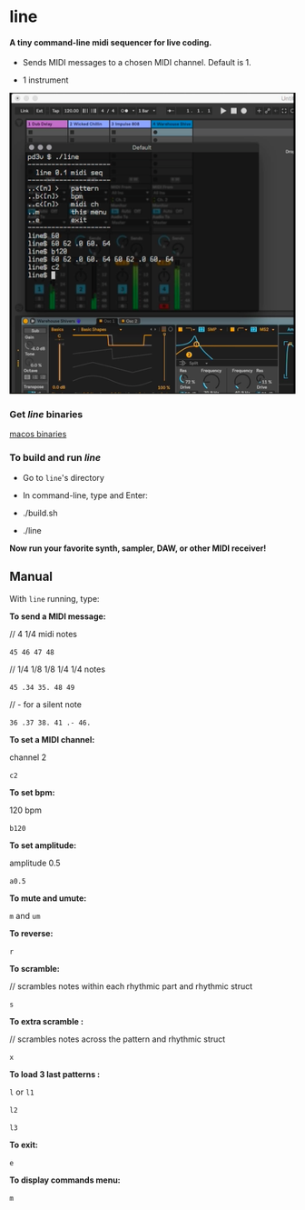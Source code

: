 # line
#### A tiny command-line midi sequencer for live coding.

+ Sends MIDI messages to a chosen MIDI channel. Default is 1.

+ 1 instrument

![line_screenshot](https://github.com/pd3v/line/blob/develop/line0.1.png)

### Get *line* binaries

[macos binaries](https://github.com/pd3v/line/actions/runs/1802392423)

### To build and run *line*

+ Go to `line`'s directory

+ In command-line, type and Enter:

+ ./build.sh

+ ./line

**Now run your favorite synth, sampler, DAW, or other MIDI receiver!**

## Manual

With `line` running, type:


**To send a MIDI message:**

// 4 1/4 midi notes

`45 46 47 48`

// 1/4 1/8 1/8 1/4 1/4 notes

`45 .34 35. 48 49` 

// - for a silent note

`36 .37 38. 41 .- 46.` 

**To set a MIDI channel:**  

channel 2

`c2`

**To set bpm:**  

120 bpm

`b120`

**To set amplitude:**

amplitude 0.5

`a0.5`

**To mute and umute:**

`m` and `um`

**To reverse:**  

`r`

**To scramble:**  

// scrambles notes within each rhythmic part and rhythmic struct

`s`

**To extra scramble :**  

// scrambles notes across the pattern and rhythmic struct

`x`

**To load 3 last patterns :**  

`l` or `l1`

`l2`

`l3`

**To exit:**

`e`  

**To display commands menu:**

`m`
 
